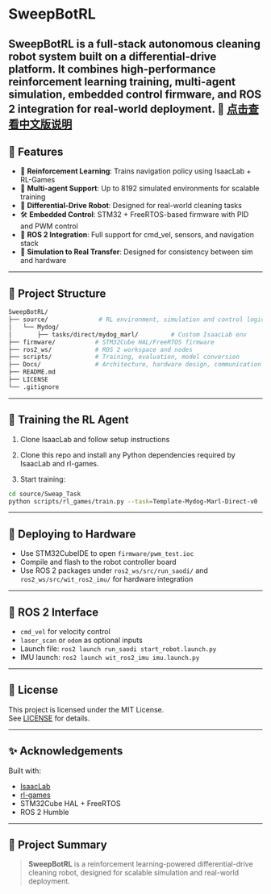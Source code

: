 # SweepBotRL

**SweepBotRL** is a full-stack autonomous cleaning robot system built on a differential-drive platform. It combines high-performance reinforcement learning training, multi-agent simulation, embedded control firmware, and ROS 2 integration for real-world deployment.
📖 [点击查看中文版说明](./README_CN.md)
---

## 🚀 Features

- 🧠 **Reinforcement Learning**: Trains navigation policy using IsaacLab + RL-Games
- 🔁 **Multi-agent Support**: Up to 8192 simulated environments for scalable training
- 🤖 **Differential-Drive Robot**: Designed for real-world cleaning tasks
- 🛠️ **Embedded Control**: STM32 + FreeRTOS-based firmware with PID and PWM control
- 🧭 **ROS 2 Integration**: Full support for cmd_vel, sensors, and navigation stack
- 🧪 **Simulation to Real Transfer**: Designed for consistency between sim and hardware

---

## 📁 Project Structure

```bash
SweepBotRL/
├── source/              # RL environment, simulation and control logic
│   └── Mydog/
│       ├── tasks/direct/mydog_marl/         # Custom IsaacLab env
├── firmware/           # STM32Cube HAL/FreeRTOS firmware
├── ros2_ws/            # ROS 2 workspace and nodes
├── scripts/            # Training, evaluation, model conversion
├── Docs/               # Architecture, hardware design, communication protocol
├── README.md
├── LICENSE
└── .gitignore
```

---

## 🧠 Training the RL Agent

1. Clone IsaacLab and follow setup instructions  
2. Clone this repo and install any Python dependencies required by IsaacLab and rl-games.

3. Start training:

```bash
cd source/Sweap_Task
python scripts/rl_games/train.py --task=Template-Mydog-Marl-Direct-v0
```

---

## 🤖 Deploying to Hardware

- Use STM32CubeIDE to open `firmware/pwm_test.ioc`
- Compile and flash to the robot controller board
- Use ROS 2 packages under `ros2_ws/src/run_saodi/` and `ros2_ws/src/wit_ros2_imu/` for hardware integration

---

## 📡 ROS 2 Interface

- `cmd_vel` for velocity control  
- `laser_scan` or `odom` as optional inputs  
- Launch file: `ros2 launch run_saodi start_robot.launch.py`
- IMU launch: `ros2 launch wit_ros2_imu imu.launch.py`

---

## 📄 License

This project is licensed under the MIT License.  
See [LICENSE](./LICENSE) for details.

---

## ✨ Acknowledgements

Built with:

- [IsaacLab](https://github.com/NVIDIA-Omniverse/IsaacLab)
- [rl-games](https://github.com/Denys88/rl_games)
- STM32Cube HAL + FreeRTOS
- ROS 2 Humble

---

## 🔗 Project Summary

> **SweepBotRL** is a reinforcement learning-powered differential-drive cleaning robot, designed for scalable simulation and real-world deployment.
